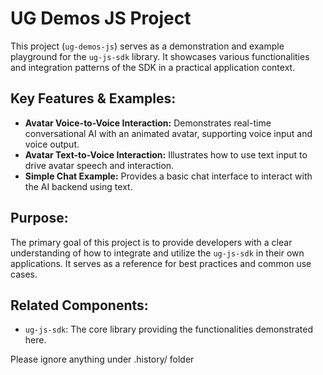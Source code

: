 # UG Demos JS Project

This project (`ug-demos-js`) serves as a demonstration and example playground for the `ug-js-sdk` library.
It showcases various functionalities and integration patterns of the SDK in a practical application context.

## Key Features & Examples:

- **Avatar Voice-to-Voice Interaction:** Demonstrates real-time conversational AI with an animated avatar, supporting voice input and voice output.
- **Avatar Text-to-Voice Interaction:** Illustrates how to use text input to drive avatar speech and interaction.
- **Simple Chat Example:** Provides a basic chat interface to interact with the AI backend using text.

## Purpose:

The primary goal of this project is to provide developers with a clear understanding of how to integrate and utilize the `ug-js-sdk` in their own applications. It serves as a reference for best practices and common use cases.

## Related Components:

- `ug-js-sdk`: The core library providing the functionalities demonstrated here.


Please ignore anything under .history/ folder